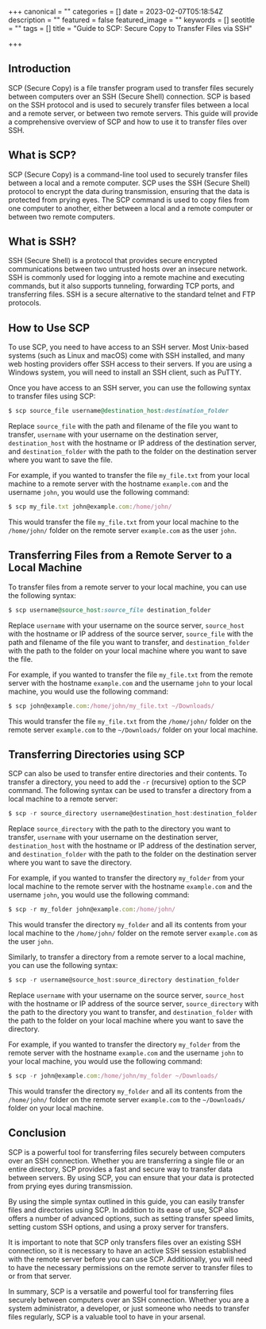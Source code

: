 +++
canonical = ""
categories = []
date = 2023-02-07T05:18:54Z
description = ""
featured = false
featured_image = ""
keywords = []
seotitle = ""
tags = []
title = "Guide to SCP: Secure Copy to Transfer Files via SSH"

+++
## Introduction

SCP (Secure Copy) is a file transfer program used to transfer files securely between computers over an SSH (Secure Shell) connection. SCP is based on the SSH protocol and is used to securely transfer files between a local and a remote server, or between two remote servers. This guide will provide a comprehensive overview of SCP and how to use it to transfer files over SSH.

## What is SCP?

SCP (Secure Copy) is a command-line tool used to securely transfer files between a local and a remote computer. SCP uses the SSH (Secure Shell) protocol to encrypt the data during transmission, ensuring that the data is protected from prying eyes. The SCP command is used to copy files from one computer to another, either between a local and a remote computer or between two remote computers.

## What is SSH?

SSH (Secure Shell) is a protocol that provides secure encrypted communications between two untrusted hosts over an insecure network. SSH is commonly used for logging into a remote machine and executing commands, but it also supports tunneling, forwarding TCP ports, and transferring files. SSH is a secure alternative to the standard telnet and FTP protocols.

## How to Use SCP

To use SCP, you need to have access to an SSH server. Most Unix-based systems (such as Linux and macOS) come with SSH installed, and many web hosting providers offer SSH access to their servers. If you are using a Windows system, you will need to install an SSH client, such as PuTTY.

Once you have access to an SSH server, you can use the following syntax to transfer files using SCP:

```ruby
$ scp source_file username@destination_host:destination_folder
```

Replace `source_file` with the path and filename of the file you want to transfer, `username` with your username on the destination server, `destination_host` with the hostname or IP address of the destination server, and `destination_folder` with the path to the folder on the destination server where you want to save the file.

For example, if you wanted to transfer the file `my_file.txt` from your local machine to a remote server with the hostname `example.com` and the username `john`, you would use the following command:

```typescript
$ scp my_file.txt john@example.com:/home/john/
```
This would transfer the file `my_file.txt` from your local machine to the `/home/john/` folder on the remote server `example.com` as the user `john`.

## Transferring Files from a Remote Server to a Local Machine

To transfer files from a remote server to your local machine, you can use the following syntax:

```ruby
$ scp username@source_host:source_file destination_folder
```

Replace `username` with your username on the source server, `source_host` with the hostname or IP address of the source server, `source_file` with the path and filename of the file you want to transfer, and `destination_folder` with the path to the folder on your local machine where you want to save the file.

For example, if you wanted to transfer the file `my_file.txt` from the remote server with the hostname `example.com` and the username `john` to your local machine, you would use the following command:

```typescript
$ scp john@example.com:/home/john/my_file.txt ~/Downloads/
```

This would transfer the file `my_file.txt` from the `/home/john/` folder on the remote server `example.com` to the `~/Downloads/` folder on your local machine.

## Transferring Directories using SCP

SCP can also be used to transfer entire directories and their contents. To transfer a directory, you need to add the `-r` (recursive) option to the SCP command. The following syntax can be used to transfer a directory from a local machine to a remote server:

```typescript
$ scp -r source_directory username@destination_host:destination_folder
```

Replace `source_directory` with the path to the directory you want to transfer, `username` with your username on the destination server, `destination_host` with the hostname or IP address of the destination server, and `destination_folder` with the path to the folder on the destination server where you want to save the directory.

For example, if you wanted to transfer the directory `my_folder` from your local machine to the remote server with the hostname `example.com` and the username `john`, you would use the following command:

```typescript
$ scp -r my_folder john@example.com:/home/john/
  ```

This would transfer the directory `my_folder` and all its contents from your local machine to the `/home/john/` folder on the remote server `example.com` as the user `john`.

Similarly, to transfer a directory from a remote server to a local machine, you can use the following syntax:

```typescript
$ scp -r username@source_host:source_directory destination_folder
```

Replace `username` with your username on the source server, `source_host` with the hostname or IP address of the source server, `source_directory` with the path to the directory you want to transfer, and `destination_folder` with the path to the folder on your local machine where you want to save the directory.

For example, if you wanted to transfer the directory `my_folder` from the remote server with the hostname `example.com` and the username `john` to your local machine, you would use the following command:

```typescript
$ scp -r john@example.com:/home/john/my_folder ~/Downloads/
```

This would transfer the directory `my_folder` and all its contents from the `/home/john/` folder on the remote server `example.com` to the `~/Downloads/` folder on your local machine.

## Conclusion

SCP is a powerful tool for transferring files securely between computers over an SSH connection. Whether you are transferring a single file or an entire directory, SCP provides a fast and secure way to transfer data between servers. By using SCP, you can ensure that your data is protected from prying eyes during transmission.

By using the simple syntax outlined in this guide, you can easily transfer files and directories using SCP. In addition to its ease of use, SCP also offers a number of advanced options, such as setting transfer speed limits, setting custom SSH options, and using a proxy server for transfers.

It is important to note that SCP only transfers files over an existing SSH connection, so it is necessary to have an active SSH session established with the remote server before you can use SCP. Additionally, you will need to have the necessary permissions on the remote server to transfer files to or from that server.

In summary, SCP is a versatile and powerful tool for transferring files securely between computers over an SSH connection. Whether you are a system administrator, a developer, or just someone who needs to transfer files regularly, SCP is a valuable tool to have in your arsenal.